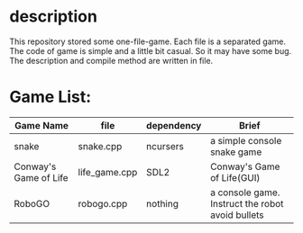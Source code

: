 # description

This repository stored some one-file-game. Each file is a separated game.  
The code of game is simple and a little bit casual. So it may have some bug.  
The description and compile method are written in file.  


# Game List:

|Game Name|file|dependency|Brief|
|--|--|--|--|
|snake|snake.cpp|ncursers|a simple console snake game|
|Conway's Game of Life|life\_game.cpp|SDL2|Conway's Game of Life(GUI)|
|RoboGO|robogo.cpp|nothing|a console game. Instruct the robot avoid bullets|
